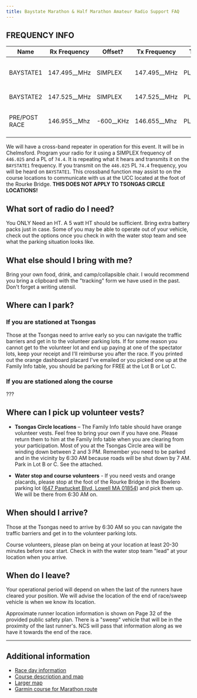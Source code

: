 ```yaml
---
title: Baystate Marathon & Half Marathon Amateur Radio Support FAQ
---
```


<!-- source: http://ka8scp.wb1gof.net/BaystateMarathon -->

## FREQUENCY INFO

<!--
NB: In the following table, "__" is replaced by "&nbsp;" when we render the HTML. This prevents unhelpful wrapping of
text in the table cells. See the top-level Makefile for details.
-->

| Name          | Rx Frequency  | Offset?   | Tx Frequency  | Tone      | Description                            |
| ------------- | ------------  | --------  | ------------  | -------   | -------------------------------------- |
| BAYSTATE1     | 147.495__MHz  | SIMPLEX   | 147.495__MHz  | PL__74.4  | water stop/course, NCS and Family Info |
| BAYSTATE2     | 147.525__MHz  | SIMPLEX   | 147.525__MHz  | PL__74.4  | Tsongas Circle units                   |
| PRE/POST RACE | 146.955__Mhz  | -600__KHz | 146.655__Mhz  | PL__74.4  | [WESTFORD MA WB1GOF repeater][wb1gof]  |

[wb1gof]: http://www.wb1gof.org/repeaters/

We will have a cross-band repeater in operation for this event. It will be in Chelmsford. Program your radio for it using a SIMPLEX frequency of `446.025` and a PL of `74.4`. It is repeating what it hears and transmits it on the `BAYSTATE1` frequency. If you transmit on the `446.025` PL `74.4` frequency, you will be heard on `BAYSTATE1`. This crossband function may assist to on the course locations to communicate with us at the UCC located at the foot of the Rourke Bridge. **THIS DOES NOT APPLY TO TSONGAS CIRCLE LOCATIONS!**

## What sort of radio do I need?

You ONLY Need an HT. A 5 watt HT should be sufficient. Bring extra battery packs just in case. Some of you may be able to operate out of your vehicle, check out the options once you check in with the water stop team and see what the parking situation looks like.

## What else should I bring with me?

Bring your own food, drink, and camp/collapsible chair. I would recommend you bring a clipboard with the "tracking" form we have used in the past. Don't forget a writing utensil.

## Where can I park?

### If you are stationed at Tsongas

Those at the Tsongas need to arrive early so you can navigate the traffic barriers and get in to the volunteer parking lots. If for some reason you cannot get to the volunteer lot and end up paying at one of the spectator lots, keep your receipt and I'll reimburse you after the race. If you printed out the orange dashboard placard I've emailed or you picked one up at the Family Info table, you should be parking for FREE at the Lot B or Lot C.

### If you are stationed along the course

???

## Where can I pick up volunteer vests?

- **Tsongas Circle locations** – The Family Info table should have orange volunteer vests. Feel free to bring your own if you have one. Please return them to him at the Family Info table when you are clearing from your participation. Most of you at the Tsongas Circle area will be winding down between 2 and 3 PM. Remember you need to be parked and in the vicinity by 6:30 AM because roads will be shut down by 7 AM. Park in Lot B or C. See the attached.

- **Water stop and course volunteers** - If you need vests and orange placards, please stop at the foot of the Rourke Bridge in the Bowlero parking lot ([647 Pawtucket Blvd, Lowell MA 01854](https://maps.app.goo.gl/TTf5UuE5KQY6Htxo9)) and pick them up. We will be there from 6:30 AM on.

## When should I arrive?

Those at the Tsongas need to arrive by 6:30 AM so you can navigate the traffic barriers and get in to the volunteer parking lots.

Course volunteers, please plan on being at your location at least 20-30 minutes before race start. Check in with the water stop team "lead" at your location when you arrive.

## When do I leave?

Your operational period will depend on when the last of the runners have cleared your position. We will advise the location of the end of race/sweep vehicle is when we know its location.

Approximate runner location information is shown on Page 32 of the provided public safety plan. There is a "sweep" vehicle that will be in the proximity of the last runner's. NCS will pass that information along as we have it towards the end of the race.

---

## Additional information

- [Race day information](https://www.baystatemarathon.com/race-day-info)
- [Course description and map](https://www.baystatemarathon.com/course-map-description)
- [Larger map](https://s3.us-east-2.amazonaws.com/sidearm.nextgen.sites/uml.sidearmsports.com/documents/2022/10/15/baystate-marathon-maps.pdf)
- [Garmin course for Marathon route](https://connect.garmin.com/modern/course/128993260)
